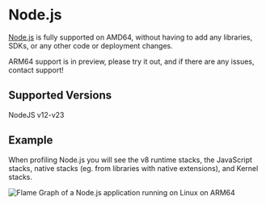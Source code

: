 # Node.js

[Node.js](https://nodejs.org) is fully supported on AMD64, without having to add any libraries, SDKs, or any other code or deployment changes.

ARM64 support is in preview, please try it out, and if there are any issues, contact support!

## Supported Versions

NodeJS v12-v23

## Example

When profiling Node.js you will see the v8 runtime stacks, the JavaScript stacks, native stacks (eg. from libraries with native extensions), and Kernel stacks.

![Flame Graph of a Node.js application running on Linux on ARM64](https://github.com/user-attachments/assets/b001f947-f31b-418c-876a-7cdf54eae5b2 "Flame Graph of a Node.js application running on Linux on ARM64")
